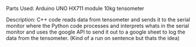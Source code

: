 Parts Used: 
Arduino UNO
HX711 module
10kg tensometer

Description:
C++ code reads data from tensometer and sends it to the serial monitor where the Python code 
processes and interprets whats in the serial monitor and uses the google API to send it out 
to a google sheet to log the data from the tensometer. (Kind of a run on sentence but thats 
the idea)
